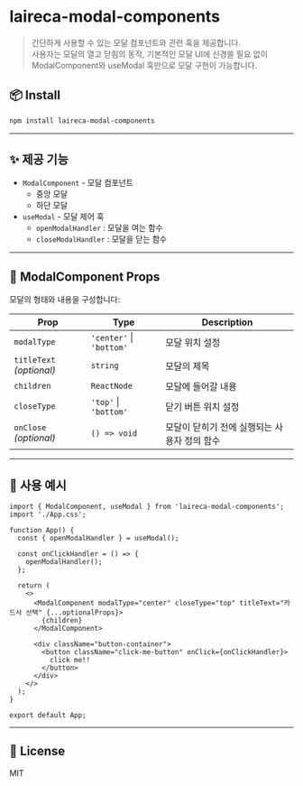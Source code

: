 # laireca-modal-components

> 간단하게 사용할 수 있는 모달 컴포넌트와 관련 훅을 제공합니다.
> <br />
> 사용자는 모달의 열고 닫힘의 동작, 기본적인 모달 UI에 신경쓸 필요 없이 ModalComponent와 useModal 훅만으로 모달 구현이 가능합니다.

## 📦 Install

```bash
npm install laireca-modal-components
```

---

## ✨ 제공 기능

- `ModalComponent` - 모달 컴포넌트
  - 중앙 모달
  - 하단 모달
- `useModal` - 모달 제어 훅
  - `openModalHandler` : 모달을 여는 함수
  - `closeModalHandler` : 모달을 닫는 함수

---

## 🔧 ModalComponent Props

모달의 형태와 내용을 구성합니다:

| Prop                     | Type                     | Description                                  |
| ------------------------ | ------------------------ | -------------------------------------------- |
| `modalType`              | `'center'` \| `'bottom'` | 모달 위치 설정                               |
| `titleText` _(optional)_ | `string`                 | 모달의 제목                                  |
| `children`               | `ReactNode`              | 모달에 들어갈 내용                           |
| `closeType`              | `'top'` \| `'bottom'`    | 닫기 버튼 위치 설정                          |
| `onClose` _(optional)_   | `() => void`             | 모달이 닫히기 전에 실행되는 사용자 정의 함수 |

---

## 🧪 사용 예시

```tsx
import { ModalComponent, useModal } from 'laireca-modal-components';
import './App.css';

function App() {
  const { openModalHandler } = useModal();

  const onClickHandler = () => {
    openModalHandler();
  };

  return (
    <>
      <ModalComponent modalType="center" closeType="top" titleText="카드사 선택" {...optionalProps}>
        {children}
      </ModalComponent>

      <div className="button-container">
        <button className="click-me-button" onClick={onClickHandler}>
          click me!!
        </button>
      </div>
    </>
  );
}

export default App;
```

---

## 🪪 License

MIT

